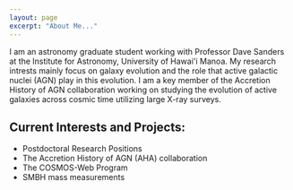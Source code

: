 ```yaml
---
layout: page
excerpt: "About Me..."
---
```


I am an astronomy graduate student working with Professor Dave Sanders at the Institute for Astronomy, University of Hawai'i Manoa. My research intrests mainly focus on galaxy evolution and the role that active galactic nuclei (AGN) play in this evolution. I am a key member of the Accretion History of AGN collaboration working on studying the evolution of active galaxies across cosmic time utilizing large X-ray surveys. 

## Current Interests and Projects:

- Postdoctoral Research Positions
- The Accretion History of AGN (AHA) collaboration
- The COSMOS-Web Program
- SMBH mass measurements

